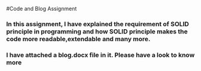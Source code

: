 #Code and Blog Assignment

### In this assignment, I have explained the requirement of  SOLID principle in programming and how SOLID principle makes the code more readable,extendable and many more.
### I have attached a blog.docx file in it. Please have a look  to know more